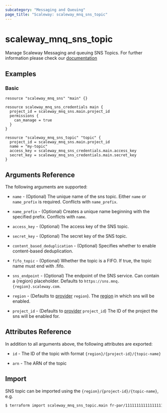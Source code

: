 ```yaml
---
subcategory: "Messaging and Queuing"
page_title: "Scaleway: scaleway_mnq_sns_topic"
---
```


# scaleway_mnq_sns_topic

Manage Scaleway Messaging and queuing SNS Topics.
For further information please check
our [documentation](https://www.scaleway.com/en/docs/serverless/messaging/reference-content/sns-overview/)

## Examples

### Basic

```hcl
resource "scaleway_mnq_sns" "main" {}

resource scaleway_mnq_sns_credentials main {
  project_id = scaleway_mnq_sns.main.project_id
  permissions {
    can_manage = true
  }
}

resource "scaleway_mnq_sns_topic" "topic" {
  project_id = scaleway_mnq_sns.main.project_id
  name = "my-topic"
  access_key = scaleway_mnq_sns_credentials.main.access_key
  secret_key = scaleway_mnq_sns_credentials.main.secret_key
}
```

## Arguments Reference

The following arguments are supported:


- `name` - (Optional) The unique name of the sns topic. Either `name` or `name_prefix` is required. Conflicts with `name_prefix`.

- `name_prefix` - (Optional) Creates a unique name beginning with the specified prefix. Conflicts with `name`.

- `access_key` - (Optional) The access key of the SNS topic.

- `secret_key` - (Optional) The secret key of the SNS topic.

- `content_based_deduplication` - (Optional) Specifies whether to enable content-based deduplication.

- `fifo_topic` - (Optional) Whether the topic is a FIFO. If true, the topic name must end with .fifo.

- `sns_endpoint` - (Optional) The endpoint of the SNS service. Can contain a {region} placeholder. Defaults to `https://sns.mnq.{region}.scaleway.com`.

- `region` - (Defaults to [provider](../index.md#region) `region`). The [region](../guides/regions_and_zones.md#regions)
  in which sns will be enabled.

- `project_id` - (Defaults to [provider](../index.md#project_id) `project_id`) The ID of the project the sns will be enabled for.

## Attributes Reference

In addition to all arguments above, the following attributes are exported:

- `id` - The ID of the topic with format `{region}/{project-id}/{topic-name}`

- `arn` - The ARN of the topic

## Import

SNS topic can be imported using the `{region}/{project-id}/{topic-name}`, e.g.

```bash
$ terraform import scaleway_mnq_sns_topic.main fr-par/11111111111111111111111111111111/my-topic
```
